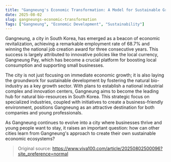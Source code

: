 ```yaml
---
title: "Gangneung's Economic Transformation: A Model for Sustainable Growth"
date: 2025-08-02
slug: gangneungs-economic-transformation
Tags: ["Gangneung", "Economic Development", "Sustainability"]
---
```

Gangneung, a city in South Korea, has emerged as a beacon of economic revitalization, achieving a remarkable employment rate of 68.7% and winning the national job creation award for three consecutive years. This success is largely attributed to innovative policies like the local currency, Gangneung Pay, which has become a crucial platform for boosting local consumption and supporting small businesses.

The city is not just focusing on immediate economic growth; it is also laying the groundwork for sustainable development by fostering the natural bio-industry as a key growth sector. With plans to establish a national industrial complex and innovation centers, Gangneung aims to become the leading hub for natural bio-resources in South Korea. This strategic focus on specialized industries, coupled with initiatives to create a business-friendly environment, positions Gangneung as an attractive destination for both companies and young professionals.

As Gangneung continues to evolve into a city where businesses thrive and young people want to stay, it raises an important question: how can other cities learn from Gangneung's approach to create their own sustainable economic ecosystems?
> Original source: https://www.viva100.com/article/20250802500096?site_preference=normal